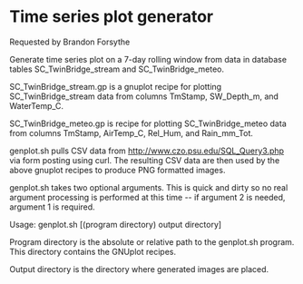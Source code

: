 # Time series plot generator

Requested by Brandon Forsythe

Generate time series plot on a 7-day rolling window from data in database
tables SC_TwinBridge_stream and SC_TwinBridge_meteo.  

SC_TwinBridge_stream.gp is a gnuplot recipe for plotting
SC_TwinBridge_stream data from columns TmStamp, SW_Depth_m,
and WaterTemp_C.

SC_TwinBridge_meteo.gp is recipe for plotting SC_TwinBridge_meteo
data from columns TmStamp, AirTemp_C, Rel_Hum, and Rain_mm_Tot.

genplot.sh pulls CSV data from http://www.czo.psu.edu/SQL_Query3.php
via form posting using curl.  The resulting CSV data are then used by
the above gnuplot recipes to produce PNG formatted images.

genplot.sh takes two optional arguments.  This is quick and dirty so no
real argument processing is performed at this time -- if argument 2 is
needed, argument 1 is required.

Usage: genplot.sh [(program directory) output directory]

Program directory is the absolute or relative path to the genplot.sh
program.  This directory contains the GNUplot recipes.

Output directory is the directory where generated images are placed.
